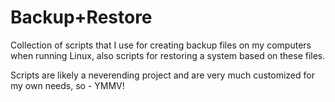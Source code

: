 # Backup+Restore

Collection of scripts that I use for creating backup files on my computers when running Linux, also scripts for restoring a system based on these files.

Scripts are likely a neverending project and are very much customized for my own needs, so - YMMV!
